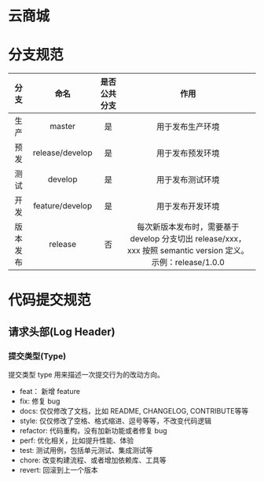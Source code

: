 # 云商城

# 分支规范
| 分支 | 命名 | 是否公共分支 | 作用 |
| :---: | :---: | :---: | :---: |
| 生产| master | 是 | 用于发布生产环境 |
| 预发 | release/develop | 是 | 用于发布预发环境 |
| 测试 | develop | 是 | 用于发布测试环境 |
| 开发 | feature/develop | 是 | 用于发布开发环境 |
| 版本发布| release | 否 |每次新版本发布时，需要基于 develop 分支切出 release/xxx，xxx 按照 semantic version 定义。示例：release/1.0.0 |

# 代码提交规范

## 请求头部(Log Header)

### 提交类型(Type)

提交类型 type 用来描述一次提交行为的改动方向。

- feat： 新增 feature
- fix: 修复 bug
- docs: 仅仅修改了文档，比如 README, CHANGELOG, CONTRIBUTE等等
- style: 仅仅修改了空格、格式缩进、逗号等等，不改变代码逻辑
- refactor: 代码重构，没有加新功能或者修复 bug
- perf: 优化相关，比如提升性能、体验
- test: 测试用例，包括单元测试、集成测试等
- chore: 改变构建流程、或者增加依赖库、工具等
- revert: 回滚到上一个版本